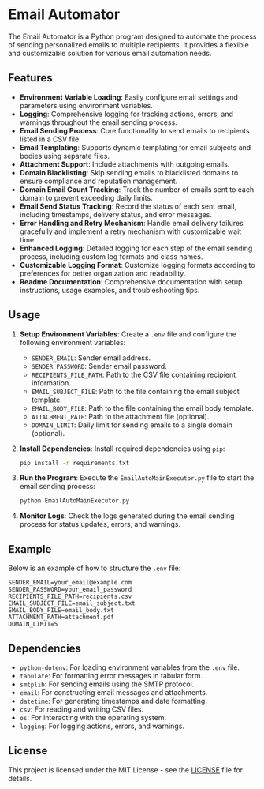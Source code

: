 
# Email Automator

The Email Automator is a Python program designed to automate the process of sending personalized emails to multiple recipients. It provides a flexible and customizable solution for various email automation needs.

## Features

- **Environment Variable Loading**: Easily configure email settings and parameters using environment variables.
- **Logging**: Comprehensive logging for tracking actions, errors, and warnings throughout the email sending process.
- **Email Sending Process**: Core functionality to send emails to recipients listed in a CSV file.
- **Email Templating**: Supports dynamic templating for email subjects and bodies using separate files.
- **Attachment Support**: Include attachments with outgoing emails.
- **Domain Blacklisting**: Skip sending emails to blacklisted domains to ensure compliance and reputation management.
- **Domain Email Count Tracking**: Track the number of emails sent to each domain to prevent exceeding daily limits.
- **Email Send Status Tracking**: Record the status of each sent email, including timestamps, delivery status, and error messages.
- **Error Handling and Retry Mechanism**: Handle email delivery failures gracefully and implement a retry mechanism with customizable wait time.
- **Enhanced Logging**: Detailed logging for each step of the email sending process, including custom log formats and class names.
- **Customizable Logging Format**: Customize logging formats according to preferences for better organization and readability.
- **Readme Documentation**: Comprehensive documentation with setup instructions, usage examples, and troubleshooting tips.

## Usage

1. **Setup Environment Variables**: Create a `.env` file and configure the following environment variables:

   - `SENDER_EMAIL`: Sender email address.
   - `SENDER_PASSWORD`: Sender email password.
   - `RECIPIENTS_FILE_PATH`: Path to the CSV file containing recipient information.
   - `EMAIL_SUBJECT_FILE`: Path to the file containing the email subject template.
   - `EMAIL_BODY_FILE`: Path to the file containing the email body template.
   - `ATTACHMENT_PATH`: Path to the attachment file (optional).
   - `DOMAIN_LIMIT`: Daily limit for sending emails to a single domain (optional).

2. **Install Dependencies**: Install required dependencies using `pip`:

   ```bash
   pip install -r requirements.txt
   ```

3. **Run the Program**: Execute the `EmailAutoMainExecutor.py` file to start the email sending process:

   ```bash
   python EmailAutoMainExecutor.py
   ```

4. **Monitor Logs**: Check the logs generated during the email sending process for status updates, errors, and warnings.

## Example

Below is an example of how to structure the `.env` file:

```plaintext
SENDER_EMAIL=your_email@example.com
SENDER_PASSWORD=your_email_password
RECIPIENTS_FILE_PATH=recipients.csv
EMAIL_SUBJECT_FILE=email_subject.txt
EMAIL_BODY_FILE=email_body.txt
ATTACHMENT_PATH=attachment.pdf
DOMAIN_LIMIT=5
```

## Dependencies

- `python-dotenv`: For loading environment variables from the `.env` file.
- `tabulate`: For formatting error messages in tabular form.
- `smtplib`: For sending emails using the SMTP protocol.
- `email`: For constructing email messages and attachments.
- `datetime`: For generating timestamps and date formatting.
- `csv`: For reading and writing CSV files.
- `os`: For interacting with the operating system.
- `logging`: For logging actions, errors, and warnings.

## License

This project is licensed under the MIT License - see the [LICENSE](LICENSE) file for details.